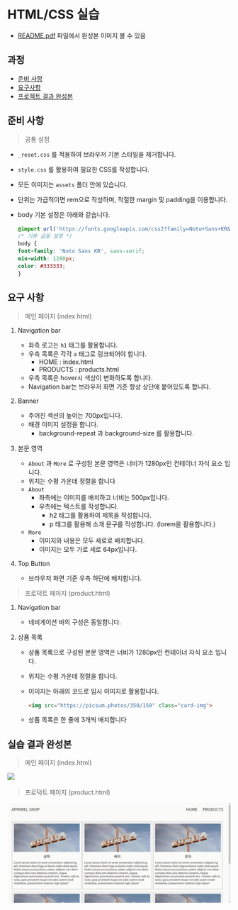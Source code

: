 # HTML/CSS 실습
- [README.pdf](https://github.com/hyejinny97/TIL/blob/master/CSS/practice/practice_04/README.pdf) 파일에서 완성본 이미지 볼 수 있음


## 과정
- [준비 사항](#준비-사항)
- [요구사항](#요구-사항)
- [프로젝트 결과 완성본](#프로젝트-결과-완성본)



## 준비 사항
> 공통 설정

- `_reset.css` 를 적용하여 브라우저 기본 스타일을 제거합니다.
- `style.css` 를 활용하여 필요한 CSS를 작성합니다.
- 모든 이미지는 `assets` 폴더 안에 있습니다.
- 단위는 가급적이면 rem으로 작성하며, 적절한 margin 및 padding을 이용합니다.
- body 기본 설정은 아래와 같습니다.

  ```css
  @import url('https://fonts.googleapis.com/css2?family=Noto+Sans+KR&display=swap');
  /* 기본 글꼴 설정 */
  body {
  font-family: 'Noto Sans KR', sans-serif;
  min-width: 1280px;
  color: #333333;
  }
  ```



## 요구 사항
> 메인 페이지 (index.html)

1. Navigation bar

   - 좌측 로고는 `h1` 태그를 활용합니다.
   - 우측 목록은 각각 `a` 태그로 링크되어야 합니다.
     - HOME : index.html
     - PRODUCTS : products.html
   - 우측 목록은 hover시 색상이 변화하도록 합니다.
   - Navigation bar는 브라우저 화면 기준 항상 상단에 붙어있도록 합니다.

2. Banner
   
   - 주어진 섹션의 높이는 700px입니다.
   - 배경 이미지 설정을 합니다.
     - background-repeat 과 background-size 를 활용합니다.

3. 본문 영역

   - `About` 과 `More` 로 구성된 본문 영역은 너비가 1280px인 컨테이너 자식 요소 입니다.
   - 위치는 수평 가운데 정렬을 합니다
   - `About`
     - 좌측에는 이미지를 배치하고 너비는 500px입니다.
     - 우측에는 텍스트를 작성합니다.
       - h2 태그를 활용하여 제목을 작성합니다.
       - p 태그를 활용해 소개 문구를 작성합니다. (lorem을 활용합니다.)
   - `More`
     - 이미지와 내용은 모두 세로로 배치합니다.
     - 이미지는 모두 가로 세로 64px입니다.

4. Top Button

   - 브라우저 화면 기준 우측 하단에 배치합니다.


> 프로덕트 페이지 (product.html)

1. Navigation bar
   
   - 네비게이션 바의 구성은 동일합니다.

2. 상품 목록

   - 상품 목록으로 구성된 본문 영역은 너비가 1280px인 컨테이너 자식 요소 입니다.
   - 위치는 수평 가운데 정렬을 합니다.
   - 이미지는 아래의 코드로 임시 이미지로 활용합니다.
    
     ```html
     <img src="https://picsum.photos/350/150" class="card-img">
     ```

   - 상품 목록은 한 줄에 3개씩 배치합니다



## 실습 결과 완성본
> 메인 페이지 (index.html)

![](../../gif/pr04_main_animation.gif)

> 프로덕트 페이지 (product.html)

![](../../gif/pr04_product_animation.gif)